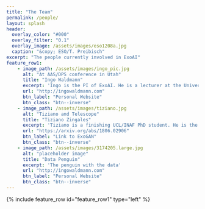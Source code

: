```yaml
---
title: "The Team"
permalink: /people/
layout: splash
header:
  overlay_color: "#000"
  overlay_filter: "0.1"
  overlay_image: /assets/images/eso1208a.jpg
  caption: "&copy; ESO/T. Preibisch"
excerpt: "The people currently involved in ExoAI"
feature_row1:
    - image_path: /assets/images/ingo_pic.jpg
      alt: "At AAS/DPS conference in Utah"
      title: "Ingo Waldmann"
      excerpt: 'Ingo is the PI of ExoAI. He is a lecturer at the University College London and working on characterising extrasolar planets via studying their atmospheres.'
      url: "http://ingowaldmann.com"
      btn_label: "Personal Website"
      btn_class: "btn--inverse"
    - image_path: /assets/images/tiziano.jpg
      alt: "Tiziano and Telescope"
      title: "Tiziano Zingales"
      excerpt: 'Tiziano is a finishing UCL/INAF PhD student. He is the first author of the ExoGAN algorithm. In October 2018 he will move to work with Jeremy Leconte at the Observatoire de Bordeaux'
      url: "https://arxiv.org/abs/1806.02906"
      btn_label: "Link to ExoGAN"
      btn_class: "btn--inverse"
    - image_path: /assets/images/3174205.large.jpg
      alt: "placeholder image"
      title: "Data Penguin"
      excerpt: 'The penguin with the data'
      url: "http://ingowaldmann.com"
      btn_label: "Personal Website"
      btn_class: "btn--inverse"
---
```


<!-- {% include feature_row id="intro" type="center" %} -->
{% include feature_row id="feature_row1" type="left" %}
<!-- {% include feature_row id="feature_row2" type="left" %}
{% include feature_row id="feature_row3" type="left" %} -->
